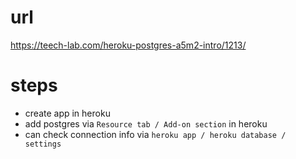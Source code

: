 # url

https://teech-lab.com/heroku-postgres-a5m2-intro/1213/

# steps

- create app in heroku
- add postgres via `Resource tab / Add-on section` in heroku
- can check connection info via `heroku app / heroku database / settings`

